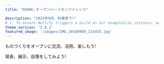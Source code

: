 ```yaml
---
title: "OSHWC:オープンハードカンファレンス"

description: "2025年9月、秋葉原で!"
# 1. To ensure Netlify triggers a build on our exampleSite instance, we need to change a file in the exampleSite directory.
theme_version: '2.8.2'
featured_image: '/images/IMG_20180909_125455.jpg'
---
```

ものづくりをオープンに交流、活用、楽しもう!

発表、展示、自慢をしてみよう!

